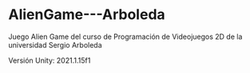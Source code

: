 # AlienGame---Arboleda
Juego Alien Game del curso de Programación de Videojuegos 2D de la universidad Sergio Arboleda

Versión Unity: 2021.1.15f1
